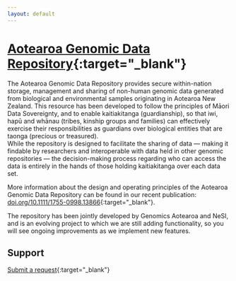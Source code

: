 ```yaml
---
layout: default
---
```


# [Aotearoa Genomic Data Repository](https://data.agdr.org.nz/){:target="_blank"}

The Aotearoa Genomic Data Repository provides secure within-nation storage, management and sharing of non-human genomic data generated from biological and environmental samples originating in Aotearoa New Zealand. This resource has been developed to follow the principles of Māori Data Sovereignty, and to enable kaitiakitanga (guardianship), so that iwi, hapū and whānau (tribes, kinship groups and families) can effectively exercise their responsibilities as guardians over biological entities that are taonga (precious or treasured).  
While the repository is designed to facilitate the sharing of data — making it findable by researchers and interoperable with data held in other genomic repositories — the decision-making process regarding who can access the data is entirely in the hands of those holding kaitiakitanga over each data set.

More information about the design and operating principles of the Aotearoa Genomic Data Repository can be found in our recent publication: [doi.org/10.1111/1755-0998.13866](https://doi.org/10.1111/1755-0998.13866){:target="_blank"}.

The repository has been jointly developed by Genomics Aotearoa and NeSI, and is an evolving project to which we are still adding functionality, so you will see ongoing improvements as we implement new features.

## Support

[Submit a request](mailto:gasupport@nesi.org.nz?Request_from_Support_Pages){:target="_blank"}
